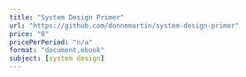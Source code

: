 ```yaml
---
title: "System Design Primer"
url: "https://github.com/donnemartin/system-design-primer"
price: "0"
pricePerPeriod: "n/a"
format: "document,ebook"
subject: [system design]
---
```

